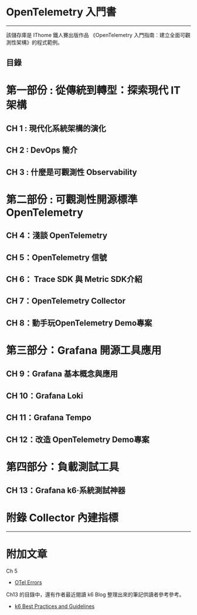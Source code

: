 # OpenTelemetry 入門書

---

該儲存庫是 IThome 鐵人賽出版作品 《OpenTelemetry 入門指南︰建立全面可觀測性架構》的程式範例。

## 目錄

# 第一部份 : 從傳統到轉型：探索現代 IT 架構

## CH 1 : 現代化系統架構的演化

## CH 2 : DevOps 簡介

## CH 3 : 什麼是可觀測性 Observability

# 第二部份 : 可觀測性開源標準 OpenTelemetry

## CH 4：淺談 OpenTelemetry

## CH 5：OpenTelemetry 信號

## CH 6： Trace SDK 與 Metric SDK介紹

## CH 7：OpenTelemetry Collector

## CH 8：動手玩OpenTelemetry Demo專案

# 第三部分：Grafana 開源工具應用

## CH 9：Grafana 基本概念與應用

## CH 10：Grafana Loki

## CH 11：Grafana Tempo

## CH 12：改造 OpenTelemetry Demo專案

# 第四部分：負載測試工具

## CH 13：Grafana k6‧系統測試神器

# 附錄 Collector 內建指標



---

# 附加文章

Ch 5 

- [OTel Errors](/ch5/OTel%20Errors.md)

Ch13 的目錄中，還有作者最近閱讀 k6 Blog 整理出來的筆記供讀者參考參考。

- [k6 Best Practices and Guidelines](/ch13/k6%20Best%20practices%20and%20guidelines.md)
